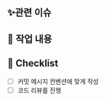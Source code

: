 ## ✨관련 이슈
<!-- 관련있는 이슈 번호(#000)을 적어주세요.
  해당 pull request merge와 함께 이슈를 닫으려면
  closed #Issue_number를 적어주세요 -->

## 📍 작업 내용
<!-- 변화한 내용을 적어주세요. 어떻게 수정했는지 설명해주세요. -->

## 📝 Checklist
- [ ] 커밋 메시지 컨벤션에 맞게 작성
- [ ] 코드 리뷰를 진행
